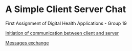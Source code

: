 # A Simple Client Server Chat
First Assignment of Digital Health Applications - Group 19

[Initiation of communication between client and server](https://docs.google.com/drawings/d/1O64L8j1EdFLgL7jF71SwKrSZhyXtrjv_Yd-qUJ_hnp0/edit?usp=sharing)

[Messages exchange](https://docs.google.com/drawings/d/1RJ3WGesVtJBi-D47QBBjr3PbzrspfDMyqS7NzyDc5ak/edit?usp=sharing)
